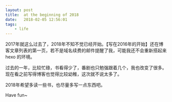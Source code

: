 ```yaml
---
layout: post
title:  at the beginning of 2018
date:   2018-02-05 12:56:01
tags: 
    - life
---
```


2017年就这么过去了，2018年不知不觉已经开始。【写在2016年的开始】还在博客文章列表的第一页，若不是域名续费的邮件提醒了我，可能我还不会重新搭起来 hexo 的环境。

过去的一年，比较忙碌，书看得少了，番剧也只勉强跟着几个，我也改变了很多。现在看之前写得博客也觉得比较幼稚，这次就不说太多了。

2018年希望多读一些书，也尽量多写一点东西吧。

Have fun~
